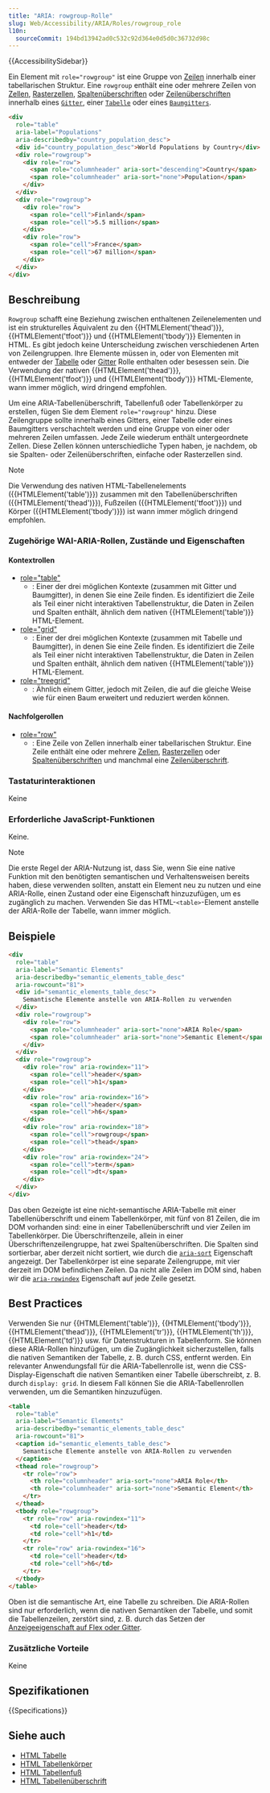 ```yaml
---
title: "ARIA: rowgroup-Rolle"
slug: Web/Accessibility/ARIA/Roles/rowgroup_role
l10n:
  sourceCommit: 194bd13942ad0c532c92d364e0d5d0c36732d98c
---
```


{{AccessibilitySidebar}}

Ein Element mit `role="rowgroup"` ist eine Gruppe von [Zeilen](/de/docs/Web/Accessibility/ARIA/Roles/row_role) innerhalb einer tabellarischen Struktur. Eine `rowgroup` enthält eine oder mehrere Zeilen von [Zellen](/de/docs/Web/Accessibility/ARIA/Roles/cell_role), [Rasterzellen](/de/docs/Web/Accessibility/ARIA/Roles/gridcell_role), [Spaltenüberschriften](/de/docs/Web/Accessibility/ARIA/Roles/columnheader_role) oder [Zeilenüberschriften](/de/docs/Web/Accessibility/ARIA/Roles/rowheader_role) innerhalb eines [`Gitter`](/de/docs/Web/Accessibility/ARIA/Roles/grid_role), einer [`Tabelle`](/de/docs/Web/Accessibility/ARIA/Roles/table_role) oder eines [`Baumgitters`](/de/docs/Web/Accessibility/ARIA/Roles/treegrid_role).

```html
<div
  role="table"
  aria-label="Populations"
  aria-describedby="country_population_desc">
  <div id="country_population_desc">World Populations by Country</div>
  <div role="rowgroup">
    <div role="row">
      <span role="columnheader" aria-sort="descending">Country</span>
      <span role="columnheader" aria-sort="none">Population</span>
    </div>
  </div>
  <div role="rowgroup">
    <div role="row">
      <span role="cell">Finland</span>
      <span role="cell">5.5 million</span>
    </div>
    <div role="row">
      <span role="cell">France</span>
      <span role="cell">67 million</span>
    </div>
  </div>
</div>
```

## Beschreibung

`Rowgroup` schafft eine Beziehung zwischen enthaltenen Zeilenelementen und ist ein strukturelles Äquivalent zu den {{HTMLElement('thead')}}, {{HTMLElement('tfoot')}} und {{HTMLElement('tbody')}} Elementen in HTML. Es gibt jedoch keine Unterscheidung zwischen verschiedenen Arten von Zeilengruppen. Ihre Elemente müssen in, oder von Elementen mit entweder der [Tabelle](/de/docs/Web/Accessibility/ARIA/Roles/table_role) oder [Gitter](/de/docs/Web/Accessibility/ARIA/Roles/grid_role) Rolle enthalten oder besessen sein. Die Verwendung der nativen {{HTMLElement('thead')}}, {{HTMLElement('tfoot')}} und {{HTMLElement('tbody')}} HTML-Elemente, wann immer möglich, wird dringend empfohlen.

Um eine ARIA-Tabellenüberschrift, Tabellenfuß oder Tabellenkörper zu erstellen, fügen Sie dem Element `role="rowgroup"` hinzu. Diese Zeilengruppe sollte innerhalb eines Gitters, einer Tabelle oder eines Baumgitters verschachtelt werden und eine Gruppe von einer oder mehreren Zeilen umfassen. Jede Zeile wiederum enthält untergeordnete Zellen. Diese Zellen können unterschiedliche Typen haben, je nachdem, ob sie Spalten- oder Zeilenüberschriften, einfache oder Rasterzellen sind.

> [!NOTE]
> Die Verwendung des nativen HTML-Tabellenelements ({{HTMLElement('table')}}) zusammen mit den Tabellenüberschriften ({{HTMLElement('thead')}}), Fußzeilen ({{HTMLElement('tfoot')}}) und Körper ({{HTMLElement('tbody')}}) ist wann immer möglich dringend empfohlen.

### Zugehörige WAI-ARIA-Rollen, Zustände und Eigenschaften

#### Kontextrollen

- [role="table"](/de/docs/Web/Accessibility/ARIA/Roles/table_role)
  - : Einer der drei möglichen Kontexte (zusammen mit Gitter und Baumgitter), in denen Sie eine Zeile finden. Es identifiziert die Zeile als Teil einer nicht interaktiven Tabellenstruktur, die Daten in Zeilen und Spalten enthält, ähnlich dem nativen {{HTMLElement('table')}} HTML-Element.
- [role="grid"](/de/docs/Web/Accessibility/ARIA/Roles/grid_role)
  - : Einer der drei möglichen Kontexte (zusammen mit Tabelle und Baumgitter), in denen Sie eine Zeile finden. Es identifiziert die Zeile als Teil einer nicht interaktiven Tabellenstruktur, die Daten in Zeilen und Spalten enthält, ähnlich dem nativen {{HTMLElement('table')}} HTML-Element.
- [role="treegrid"](/de/docs/Web/Accessibility/ARIA/Roles/treegrid_role)
  - : Ähnlich einem Gitter, jedoch mit Zeilen, die auf die gleiche Weise wie für einen Baum erweitert und reduziert werden können.

#### Nachfolgerollen

- [role="row"](/de/docs/Web/Accessibility/ARIA/Roles/row_role)
  - : Eine Zeile von Zellen innerhalb einer tabellarischen Struktur. Eine Zeile enthält eine oder mehrere [Zellen](/de/docs/Web/Accessibility/ARIA/Roles/cell_role), [Rasterzellen](/de/docs/Web/Accessibility/ARIA/Roles/gridcell_role) oder [Spaltenüberschriften](/de/docs/Web/Accessibility/ARIA/Roles/columnheader_role) und manchmal eine [Zeilenüberschrift](/de/docs/Web/Accessibility/ARIA/Roles/rowheader_role).

### Tastaturinteraktionen

Keine

### Erforderliche JavaScript-Funktionen

Keine.

> [!NOTE]
> Die erste Regel der ARIA-Nutzung ist, dass Sie, wenn Sie eine native Funktion mit den benötigten semantischen und Verhaltensweisen bereits haben, diese verwenden sollten, anstatt ein Element neu zu nutzen und eine ARIA-Rolle, einen Zustand oder eine Eigenschaft hinzuzufügen, um es zugänglich zu machen. Verwenden Sie das HTML-`<table>`-Element anstelle der ARIA-Rolle der Tabelle, wann immer möglich.

## Beispiele

```html
<div
  role="table"
  aria-label="Semantic Elements"
  aria-describedby="semantic_elements_table_desc"
  aria-rowcount="81">
  <div id="semantic_elements_table_desc">
    Semantische Elemente anstelle von ARIA-Rollen zu verwenden
  </div>
  <div role="rowgroup">
    <div role="row">
      <span role="columnheader" aria-sort="none">ARIA Role</span>
      <span role="columnheader" aria-sort="none">Semantic Element</span>
    </div>
  </div>
  <div role="rowgroup">
    <div role="row" aria-rowindex="11">
      <span role="cell">header</span>
      <span role="cell">h1</span>
    </div>
    <div role="row" aria-rowindex="16">
      <span role="cell">header</span>
      <span role="cell">h6</span>
    </div>
    <div role="row" aria-rowindex="18">
      <span role="cell">rowgroup</span>
      <span role="cell">thead</span>
    </div>
    <div role="row" aria-rowindex="24">
      <span role="cell">term</span>
      <span role="cell">dt</span>
    </div>
  </div>
</div>
```

Das oben Gezeigte ist eine nicht-semantische ARIA-Tabelle mit einer Tabellenüberschrift und einem Tabellenkörper, mit fünf von 81 Zeilen, die im DOM vorhanden sind: eine in einer Tabellenüberschrift und vier Zeilen im Tabellenkörper. Die Überschriftenzeile, allein in einer Überschriftenzeilengruppe, hat zwei Spaltenüberschriften. Die Spalten sind sortierbar, aber derzeit nicht sortiert, wie durch die [`aria-sort`](/de/docs/Web/Accessibility/ARIA/Attributes/aria-sort) Eigenschaft angezeigt. Der Tabellenkörper ist eine separate Zeilengruppe, mit vier derzeit im DOM befindlichen Zeilen. Da nicht alle Zeilen im DOM sind, haben wir die [`aria-rowindex`](/de/docs/Web/Accessibility/ARIA/Attributes/aria-rowindex) Eigenschaft auf jede Zeile gesetzt.

## Best Practices

Verwenden Sie nur {{HTMLElement('table')}}, {{HTMLElement('tbody')}}, {{HTMLElement('thead')}}, {{HTMLElement('tr')}}, {{HTMLElement('th')}}, {{HTMLElement('td')}} usw. für Datenstrukturen in Tabellenform. Sie können diese ARIA-Rollen hinzufügen, um die Zugänglichkeit sicherzustellen, falls die nativen Semantiken der Tabelle, z. B. durch CSS, entfernt werden. Ein relevanter Anwendungsfall für die ARIA-Tabellenrolle ist, wenn die CSS-Display-Eigenschaft die nativen Semantiken einer Tabelle überschreibt, z. B. durch `display: grid`. In diesem Fall können Sie die ARIA-Tabellenrollen verwenden, um die Semantiken hinzuzufügen.

```html
<table
  role="table"
  aria-label="Semantic Elements"
  aria-describedby="semantic_elements_table_desc"
  aria-rowcount="81">
  <caption id="semantic_elements_table_desc">
    Semantische Elemente anstelle von ARIA-Rollen zu verwenden
  </caption>
  <thead role="rowgroup">
    <tr role="row">
      <th role="columnheader" aria-sort="none">ARIA Role</th>
      <th role="columnheader" aria-sort="none">Semantic Element</th>
    </tr>
  </thead>
  <tbody role="rowgroup">
    <tr role="row" aria-rowindex="11">
      <td role="cell">header</td>
      <td role="cell">h1</td>
    </tr>
    <tr role="row" aria-rowindex="16">
      <td role="cell">header</td>
      <td role="cell">h6</td>
    </tr>
  </tbody>
</table>
```

Oben ist die semantische Art, eine Tabelle zu schreiben. Die ARIA-Rollen sind nur erforderlich, wenn die nativen Semantiken der Tabelle, und somit die Tabellenzeilen, zerstört sind, z. B. durch das Setzen der [Anzeigeeigenschaft auf Flex oder Gitter](/de/docs/Web/CSS/display#accessibility).

### Zusätzliche Vorteile

Keine

## Spezifikationen

{{Specifications}}

## Siehe auch

- [HTML Tabelle](/de/docs/Web/HTML/Element/table)
- [HTML Tabellenkörper](/de/docs/Web/HTML/Element/tbody)
- [HTML Tabellenfuß](/de/docs/Web/HTML/Element/tfoot)
- [HTML Tabellenüberschrift](/de/docs/Web/HTML/Element/thead)
